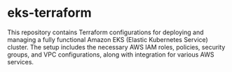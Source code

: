 # eks-terraform
This repository contains Terraform configurations for deploying and managing a fully functional Amazon EKS (Elastic Kubernetes Service) cluster. The setup includes the necessary AWS IAM roles, policies, security groups, and VPC configurations, along with integration for various AWS services.
